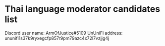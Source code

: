 # Thai language moderator candidates list
Discord user name: ArmOfJustice#5109
UnUniFi address: ununifi1s37k9ryxegcfp857r9pm79azc4x72l7vzjjg4j
